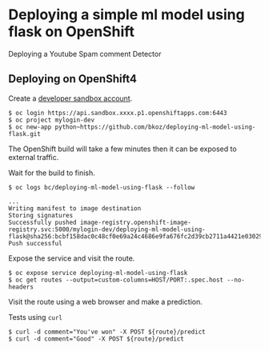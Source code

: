 # Deploying a simple ml model using flask on OpenShift

Deploying a Youtube Spam comment Detector

## Deploying on OpenShift4

Create a [developer sandbox account](https://developers.redhat.com/developer-sandbox).

```
$ oc login https://api.sandbox.xxxx.p1.openshiftapps.com:6443
$ oc project mylogin-dev
$ oc new-app python~https://github.com/bkoz/deploying-ml-model-using-flask.git
```

The OpenShift build will take a few minutes then it can be exposed to external traffic.

Wait for the build to finish.

```
$ oc logs bc/deploying-ml-model-using-flask --follow

...
Writing manifest to image destination
Storing signatures
Successfully pushed image-registry.openshift-image-registry.svc:5000/mylogin-dev/deploying-ml-model-using-flask@sha256:bcbf158dac0c48cf0e69a24c4686e9fa676fc2d39cb2711a4421e03029f6e083
Push successful
```

Expose the service and visit the route.

```
$ oc expose service deploying-ml-model-using-flask
$ oc get routes --output=custom-columns=HOST/PORT:.spec.host --no-headers
```

Visit the route using a web browser and make a prediction.

Tests using `curl`

```
$ curl -d comment="You've won" -X POST ${route}/predict
$ curl -d comment="Good" -X POST ${route}/predict
```
